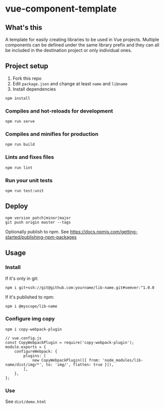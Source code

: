 # vue-component-template

## What's this
A template for easily creating libraries to be used in Vue projects.
Multiple components can be defined under the same library prefix and they can all be included in the
destination project or only individual ones.

## Project setup
1. Fork this repo
2. Edit `package.json` and change at least `name` and `libname`
3. Install dependencies
```
npm install
```

### Compiles and hot-reloads for development
```
npm run serve
```

### Compiles and minifies for production
```
npm run build
```

### Lints and fixes files
```
npm run lint
```

### Run your unit tests
```
npm run test:unit
```

## Deploy

```
npm version patch|minor|major
git push origin master --tags
```

Optionally publish to npm. See https://docs.npmjs.com/getting-started/publishing-npm-packages

## Usage

### Install
If it's only in git:
```
npm i git+ssh://git@github.com:yourname/lib-name.git#semver:^1.0.0
```
If it's published to npm:
```
npm i @myscope/lib-name
```

### Configure img copy
```
npm i copy-webpack-plugin
```

```
// vue.config.js
const CopyWebpackPlugin = require('copy-webpack-plugin');
module.exports = {
	configureWebpack: {
		plugins: [
			new CopyWebpackPlugin([{ from: 'node_modules/lib-name/dist/img/*', to: 'img/', flatten: true }]),
		],
	},
};
```

### Use
See `dist/demo.html`
